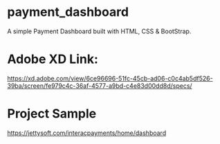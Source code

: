 # payment_dashboard
A simple Payment Dashboard built with HTML, CSS &amp; BootStrap.     

# Adobe XD Link:
https://xd.adobe.com/view/6ce96696-51fc-45cb-ad06-c0c4ab5df526-39ba/screen/fe979c4c-36af-4577-a9bd-c4e83d00dd8d/specs/

# Project Sample
https://jettysoft.com/interacpayments/home/dashboard
